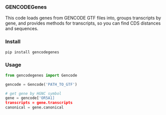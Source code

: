 
### GENCODEGenes

This code loads genes from GENCODE GTF files into, groups transcripts by gene, 
and provides methods for transcripts, so you can find CDS distances and sequences.

### Install
```sh
pip install gencodegenes
```

### Usage

```py
from gencodegenes import Gencode

gencode = Gencode('PATH_TO_GTF')

# get gene by HGNC symbol
gene = gencode['OR5A1]
transcripts = gene.transcripts
canonical = gene.canonical

```